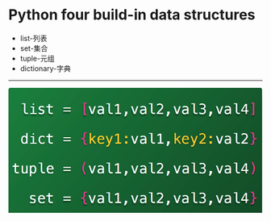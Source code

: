 # Python four build-in data structures
+ list-列表
+ set-集合
+ tuple-元组
+ dictionary-字典
---
![ds.png](ds.png)